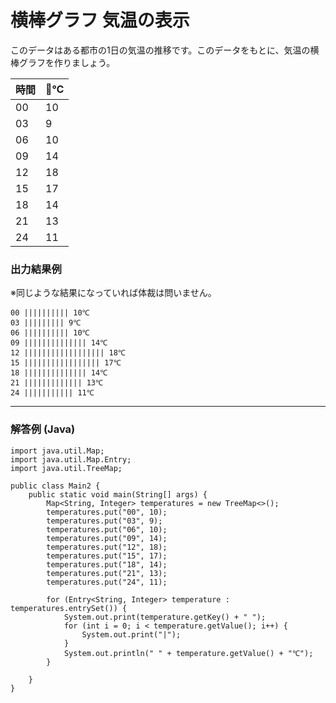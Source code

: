 # 横棒グラフ 気温の表示

このデータはある都市の1日の気温の推移です。このデータをもとに、気温の横棒グラフを作りましょう。

|時間|℃|
|---|---|
|00|10|
|03|9|
|06|10|
|09|14|
|12|18|
|15|17|
|18|14|
|21|13|
|24|11|


### 出力結果例

※同じような結果になっていれば体裁は問いません。

```
00 |||||||||| 10℃
03 ||||||||| 9℃
06 |||||||||| 10℃
09 |||||||||||||| 14℃
12 |||||||||||||||||| 18℃
15 ||||||||||||||||| 17℃
18 |||||||||||||| 14℃
21 ||||||||||||| 13℃
24 ||||||||||| 11℃
```

---

### 解答例 (Java)

```
import java.util.Map;
import java.util.Map.Entry;
import java.util.TreeMap;

public class Main2 {
	public static void main(String[] args) {
		Map<String, Integer> temperatures = new TreeMap<>();
		temperatures.put("00", 10);
		temperatures.put("03", 9);
		temperatures.put("06", 10);
		temperatures.put("09", 14);
		temperatures.put("12", 18);
		temperatures.put("15", 17);
		temperatures.put("18", 14);
		temperatures.put("21", 13);
		temperatures.put("24", 11);

		for (Entry<String, Integer> temperature : temperatures.entrySet()) {
			System.out.print(temperature.getKey() + " ");
			for (int i = 0; i < temperature.getValue(); i++) {
				System.out.print("|");
			}
			System.out.println(" " + temperature.getValue() + "℃");
		}

	}
}
```
